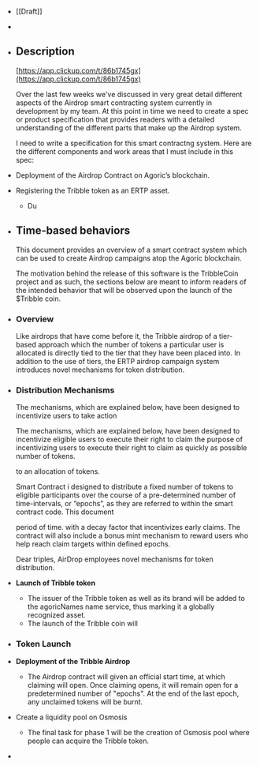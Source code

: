 - [[Draft]]
-
- ## Description
  
  [https://app.clickup.com/t/86b1745gx](https://app.clickup.com/t/86b1745gx)
  
  Over the last few weeks we've discussed in very great detail different aspects of the Airdrop smart contracting system currently in development by my team. At this point in time we need to create a spec or product specification that provides readers with a detailed understanding of the different parts that make up the Airdrop system.
  
  I need to write a specification for this smart contractng system. Here are the different components and work areas that I must include in this spec:
- Deployment of the Airdrop Contract on Agoric’s blockchain.
- Registering the Tribble token as an ERTP asset.
	- Du
- ## Time-based behaviors
  
  This document provides an overview of a smart contract system which can be used to create Airdrop campaigns atop the Agoric blockchain.
  
  The motivation behind the release of this software is the TribbleCoin project and as such, the sections below are meant to inform readers of the intended behavior that will be observed upon the launch of the $Tribble coin.
- ### Overview
  
  Like airdrops that have come before it, the Tribble airdrop of a tier-based approach which the number of tokens a particular user is allocated is directly tied to the tier that they have been placed into. In addition to the use of tiers, the ERTP airdrop campaign system introduces novel mechanisms for token distribution.
- ### Distribution Mechanisms
  
  The mechanisms, which are explained below, have been designed to incentivize users to take action
  
  The mechanisms, which are explained below, have been designed to incentivize eligible users to execute their right to claim  the purpose of incentivizing users to execute their right to claim as quickly as possible number of tokens.
  
  to an allocation of tokens.
  
  Smart Contract i designed to distribute a fixed number of tokens to eligible participants over the course of a pre-determined number of time-intervals, or “epochs”, as they are referred to within the smart contract code. This document
  
  period of time.  with a decay factor that incentivizes early claims. The contract will also include a bonus mint mechanism to reward users who help reach claim targets within defined epochs.
  
  Dear triples, AirDrop employees novel mechanisms for token distribution.
- **Launch of Tribble token**
	- The issuer of the Tribble token as well as its brand will be added to the agoricNames name service, thus marking it a globally recognized asset.
	- The launch of the Tribble coin will
- ### Token Launch
- **Deployment of the Tribble Airdrop**
	- The Airdrop contract will given an official start time, at which claiming will open. Once claiming opens, it will remain open for a predetermined number of "epochs". At the end of the last epoch, any unclaimed tokens will be burnt.
- Create a liquidity pool on Osmosis
	- The final task for phase 1 will be the creation of Osmosis pool where people can acquire the Tribble token.
	  
	  <!-- notionvc: a8070fdc-442d-4ee1-8c63-c6f1d8259149 -->
-